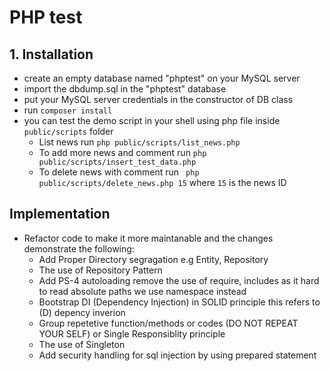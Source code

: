 # PHP test

## 1. Installation
  - create an empty database named "phptest" on your MySQL server
  - import the dbdump.sql in the "phptest" database
  - put your MySQL server credentials in the constructor of DB class
  - run `composer install`
  - you can test the demo script in your shell using php file inside `public/scripts` folder
    - List news run `php public/scripts/list_news.php`
    - To add more news and comment run `php public/scripts/insert_test_data.php`
    - To delete news with comment run ` php public/scripts/delete_news.php 15` where `15` is the news ID
   

## Implementation
* Refactor code to make it more maintanable and the changes demonstrate the following:
  - Add Proper Directory segragation e.g Entity, Repository
  - The use of Repository Pattern
  - Add PS-4 autoloading remove the use of require, includes as it hard to read absolute paths we use namespace instead
  - Bootstrap DI (Dependency Injection) in SOLID principle this refers to (D) depency inverion
  - Group repetetive function/methods or codes (DO NOT REPEAT YOUR SELF) or Single Responsiblity principle
  - The use of Singleton
  - Add security handling for sql injection by using prepared statement
